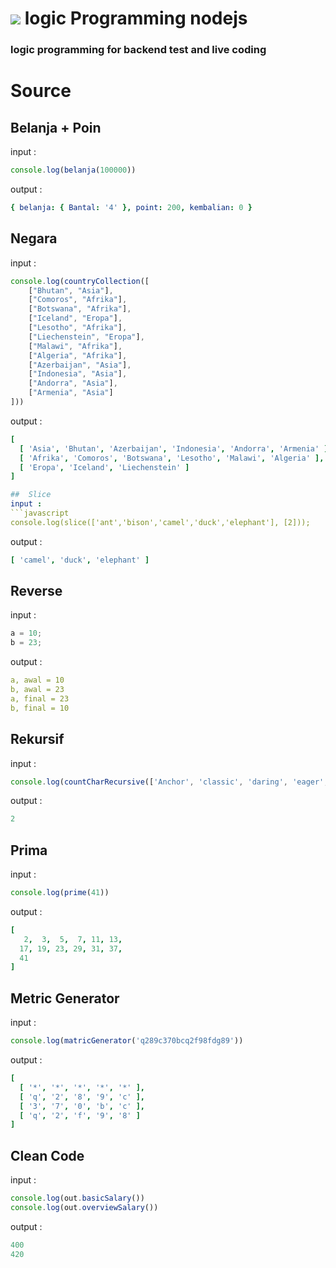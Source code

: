 # <img src="https://img.icons8.com/fluency/48/000000/node-js.png"/> logic Programming nodejs
### logic programming for backend test and live coding

# Source
## Belanja + Poin
input :
```javascript
console.log(belanja(100000))
```
output :
```yaml
{ belanja: { Bantal: '4' }, point: 200, kembalian: 0 }
```

## Negara
input :
```javascript
console.log(countryCollection([
    ["Bhutan", "Asia"],
    ["Comoros", "Afrika"],
    ["Botswana", "Afrika"],
    ["Iceland", "Eropa"],
    ["Lesotho", "Afrika"],
    ["Liechenstein", "Eropa"],
    ["Malawi", "Afrika"],
    ["Algeria", "Afrika"],
    ["Azerbaijan", "Asia"],
    ["Indonesia", "Asia"],
    ["Andorra", "Asia"],
    ["Armenia", "Asia"]
]))
```
output :
```yaml
[
  [ 'Asia', 'Bhutan', 'Azerbaijan', 'Indonesia', 'Andorra', 'Armenia' ],
  [ 'Afrika', 'Comoros', 'Botswana', 'Lesotho', 'Malawi', 'Algeria' ],
  [ 'Eropa', 'Iceland', 'Liechenstein' ]
]

##  Slice
input :
```javascript
console.log(slice(['ant','bison','camel','duck','elephant'], [2]));
```
output :
```yaml
[ 'camel', 'duck', 'elephant' ]
```

## Reverse
input :
```javascript
a = 10;
b = 23;
```
output :
```yaml
a, awal = 10
b, awal = 23
a, final = 23
b, final = 10
```

##  Rekursif
input :
```javascript
console.log(countCharRecursive(['Anchor', 'classic', 'daring', 'eager', 'fearless'], 'ar'));
```
output :
```yaml
2
```

## Prima
input :
```javascript
console.log(prime(41))
```
output :
```yaml
[
   2,  3,  5,  7, 11, 13,
  17, 19, 23, 29, 31, 37,
  41
]
```

## Metric Generator
input :
```javascript
console.log(matricGenerator('q289c370bcq2f98fdg89'))
```
output :
```yaml
[
  [ '*', '*', '*', '*', '*' ],
  [ 'q', '2', '8', '9', 'c' ],
  [ '3', '7', '0', 'b', 'c' ],
  [ 'q', '2', 'f', '9', '8' ]
]
```

## Clean Code
input :
```javascript
console.log(out.basicSalary())
console.log(out.overviewSalary())
```
output :
```yaml
400
420
```
